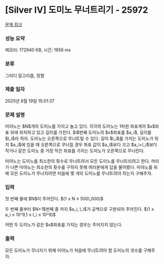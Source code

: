 # [Silver IV] 도미노 무너트리기 - 25972 

[문제 링크](https://www.acmicpc.net/problem/25972) 

### 성능 요약

메모리: 172940 KB, 시간: 1956 ms

### 분류

그리디 알고리즘, 정렬

### 제출 일자

2025년 8월 19일 15:01:37

### 문제 설명

<p>미야노는 $N$개의 도미노를 가지고 놀고 있다. 각각의 도미노는 1차원 좌표계의 $x$좌표 위에 위치하고 있고 길이를 가진다. $i$번째 도미노의 $x$좌표를 $a_i$, 길이를 $l_i$라 하자. 도미노는 오른쪽으로 무너트릴 수 있다. 길이 $l_i$를 가지는 도미노가 위치 $a_i$에 있을 때 오른쪽으로 무너질 경우 좌표 값이 $a_i$보다 크고 $a_i+l_i$보다 작거나 같은 도미노 중 가장 작은 좌표를 가지는 도미노가 오른쪽으로 무너진다.</p>

<p>미야노는 도미노를 최소한의 횟수로 무너트려서 모든 도미노를 무너트리려고 한다. 머리가 나쁜 미야노는 최소한의 횟수를 구하지 못해 여러분에게 답을 물어봤다. 미야노를 위해 모든 도미노가 무너지려면 처음에 몇 개의 도미노를 무너트려야 하는지 구해주자.</p>

### 입력 

 <p>첫 번째 줄에 $N$이 주어진다. $(1 ≤ N ≤ 500\,000)$</p>

<p>두 번째 줄부터 $N+1$번째 줄 까지 $a_i, l_i$가 공백으로 구분되어 주어진다. $(1 ≤ a_i ≤ 10^9,1 ≤ l_i ≤ 10^9)$</p>

<p>어떤 두 도미노가 같은 $x$좌표를 가지는 경우는 주어지지 않는다.</p>

### 출력 

 <p>모든 도미노가 무너지기 위해 미야노가 처음에 무너트려야 할 도미노의 갯수를 구해주자.</p>

